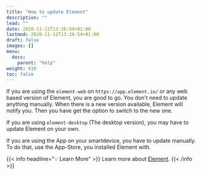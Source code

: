 ```yaml
---
title: "How to update Element"
description: ""
lead: ""
date: 2020-11-12T13:26:54+01:00
lastmod: 2020-11-12T13:26:54+01:00
draft: false
images: []
menu:
  docs:
    parent: "help"
weight: 610
toc: false
---
```


If you are using the `element-web` on `https://app.element.io/` or any web
based version of Element, you are good to go. You don't need to update
anything manually. When there is a new version available, Element will notify
you. Then you have get the option to switch to the new one.

If you are using `element-desktop` (The desktop version), you may have to
update Element on your own.

If you are using the App on your smartdevice, you have to update manually.
To do that, use the App-Store, you installed Element with.

{{< info headline="💡 Learn More" >}}
Learn more about <a href="https://element.io/get-started">Element</a>.
{{< /info >}}

